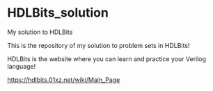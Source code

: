 # HDLBits_solution
My solution to HDLBits

This is the repository of my solution to problem sets in HDLBits!

HDLBits is the website where you can learn and practice your Verilog language!

https://hdlbits.01xz.net/wiki/Main_Page
